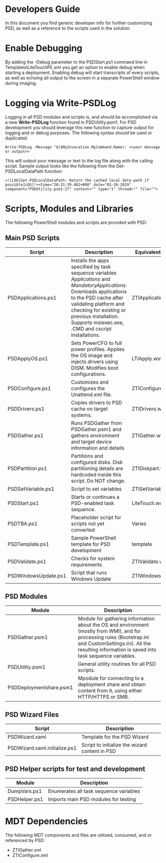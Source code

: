 # Developers Guide
In this document you find generic developer info for further customizing PSD, as well as a reference to the scripts used in the solution.

# Enable Debugging
By adding the -Debug parameter to the PSDStart.ps1 command line in Templates\LiteTouchPE.xml you get an option to enable debug when starting a deployment. Enabling debug will start transcripts of every scripts, as well as echoing all output to the screen in a separate PowerShell window during imaging.

# Logging via Write-PSDLog
Logging in all PSD modules and scripts is, and should be accomplished via a new **Write-PSDLog** function found in PSDUtility.psm1. For PSD development you should leverage this new function to capture output for logging and or debug purposes. The following syntax should be used or duplicated:

    Write-PSDLog -Message "$($MyInvocation.MyCommand.Name): <<your message or output>>

This will output your message or text to the log file along with the calling script. Sample output looks like the following from the Get-PSDLocalDataPath function:

    <![LOG[Get-PSDLocalDataPath: Return the cached local data path if possible]LOG]!><time="20:31:39.462+000" date="03-26-2019" component="PSDUtility.psm1:27" context="" type="1" thread="" file="">

# Scripts, Modules and Libraries
The following PowerShell modules and scripts are provided with PSD:

## Main PSD Scripts
| Script               	| Description 	| Equivalent LTI script
|----------------------	|-------------	| ---------------|
| PSDApplications.ps1 	| Installs the apps specified by task sequence variables *Applications* and *MandatoryApplications*. Downloads applications to the PSD cache after validating platform and checking for existing or previous installation. Supports msiexec.exe, .CMD and cscript installations. | ZTIApplications.wsf
| PSDApplyOS.ps1       	| Sets PowerCFG to full power profiles. Applies the OS image and injects drivers using DISM. Modifies boot configurations. | LTIApply.wsf
| PSDConfigure.ps1     	| Customizes and configures the Unattend.xml file.        | ZTIConfigure.wsf
| PSDDrivers.ps1       	| Copies drivers to PSD cache on target systems. | ZTIDrivers.wsf|
| PSDGather.ps1        	| Runs PSDGather from PSDGather.psm1 and gathers environment and target device information and details | ZTIGather.wsf
| PSDPartition.ps1     	| Partitions and configured disks. Disk partitioning details are hardcoded inside this script. Do NOT change. | ZTIDiskpart.wsf   |
| PSDSetVariable.ps1   	| Script to set variables | ZTISetVariable.wsf | 
| PSDStart.ps1         	| Starts or continues a PSD-enabled task sequence.| LiteTouch.wsf |
| PSDTBA.ps1           	| Placeholder script for scripts not yet converted | Varies |
| PSDTemplate.ps1      	| Sample PowerShell template for PSD development | template | N/A
| PSDValidate.ps1      	| Checks for system requirements            	| ZTIValidate.wsf |
| PSDWindowsUpdate.ps1 	| Script that runs Windows Update            	| ZTIWindowsUpdate.wsf         |   

## PSD Modules
| Module                	| Description 	|
|------------------------	|-------------	|
| PSDGather.psm1    	    | Module for gathering information about the OS and environment (mostly from WMI), and for processing rules (Bootstrap.ini and CustomSettings.ini). All the resulting information is saved into task sequence variables.        	|
| PSDUtility.psm1         | General utility routines for all PSD scripts.        	| PSDWizard.psm1     	    | Module for the PSD Wizard        	|
| PSDDeploymentshare.psm1 | Mpodule for connecting to a deployment share and obtain content from it, using either HTTP/HTTPS or SMB.        	|

## PSD Wizard Files
| Script                	    | Description 	|
|------------------------	    |-------------	|
| PSDWizard.xaml   	            | Template for the PSD Wizard        	| Various XML files
| PSDWizard.xaml.initialize.ps1 | Script to initialize the wizard content in PSD         	| Wizard.hta

## PSD Helper scripts for test and development
| Module                	    | Description 	|
|------------------------	    |-------------	|
| DumpVars.ps1 | Enumerates all task sequence variables         	|
| PSDHelper.ps1 | Imports main PSD modules for testing         	|

# MDT Dependencies
The following MDT components and files are utilized, consumed, and or referenced by PSD:
- ZTIGather.xml
- ZTIConfigure.xml


